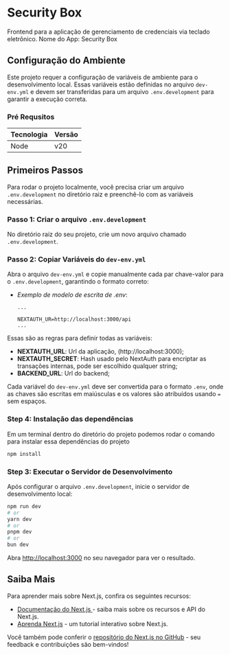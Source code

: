 # Security Box

Frontend para a aplicação de gerenciamento de credenciais via teclado eletrônico. Nome do App: Security Box

## Configuração do Ambiente  

Este projeto requer a configuração de variáveis de ambiente para o desenvolvimento local. Essas variáveis estão definidas no arquivo `dev-env.yml` e devem ser transferidas para um arquivo `.env.development` para garantir a execução correta. 

### Pré Requsitos
|Tecnologia|Versão|
|-|-|
|Node|v20|

## Primeiros Passos  

Para rodar o projeto localmente, você precisa criar um arquivo `.env.development` no diretório raiz e preenchê-lo com as variáveis necessárias.  

### Passo 1: Criar o arquivo `.env.development`  

No diretório raiz do seu projeto, crie um novo arquivo chamado `.env.development`.  

### Passo 2: Copiar Variáveis do `dev-env.yml`  

Abra o arquivo `dev-env.yml` e copie manualmente cada par chave-valor para o `.env.development`, garantindo o formato correto:  

- _Exemplo de modelo de escrita de .env_:

    ```env
    ...

    NEXTAUTH_UR=http://localhost:3000/api  
    ...
    ```

Essas são as regras para definir todas as variáveis:

- __NEXTAUTH_URL__: Url da aplicação, (http://localhost:3000);
- __NEXTAUTH_SECRET__: Hash usado pelo NextAuth para encriptar as transações internas, pode ser escolhido qualquer string;
- __BACKEND_URL__: Url do backend;

Cada variável do `dev-env.yml` deve ser convertida para o formato `.env`, onde as chaves são escritas em maiúsculas e os valores são atribuídos usando `=` sem espaços.

### Step 4: Instalação das dependências

Em um terminal dentro do diretório do projeto podemos rodar o comando para instalar essa dependências do projeto

```bash
npm install

```

### Step 3: Executar o Servidor de Desenvolvimento

Após configurar o arquivo `.env.development`, inicie o servidor de desenvolvimento local:

```bash
npm run dev
# or
yarn dev
# or
pnpm dev
# or
bun dev
```
Abra [http://localhost:3000](http://localhost:3000) no seu navegador para ver o resultado.

## Saiba Mais

Para aprender mais sobre Next.js, confira os seguintes recursos:

- [Documentação do Next.js ](https://nextjs.org/docs) - saiba mais sobre os recursos e API do Next.js.
- [Aprenda Next.js](https://nextjs.org/learn) - um tutorial interativo sobre Next.js.

Você também pode conferir o [repositório do Next.js no GitHub](https://github.com/vercel/next.js) - seu feedback e contribuições são bem-vindos!